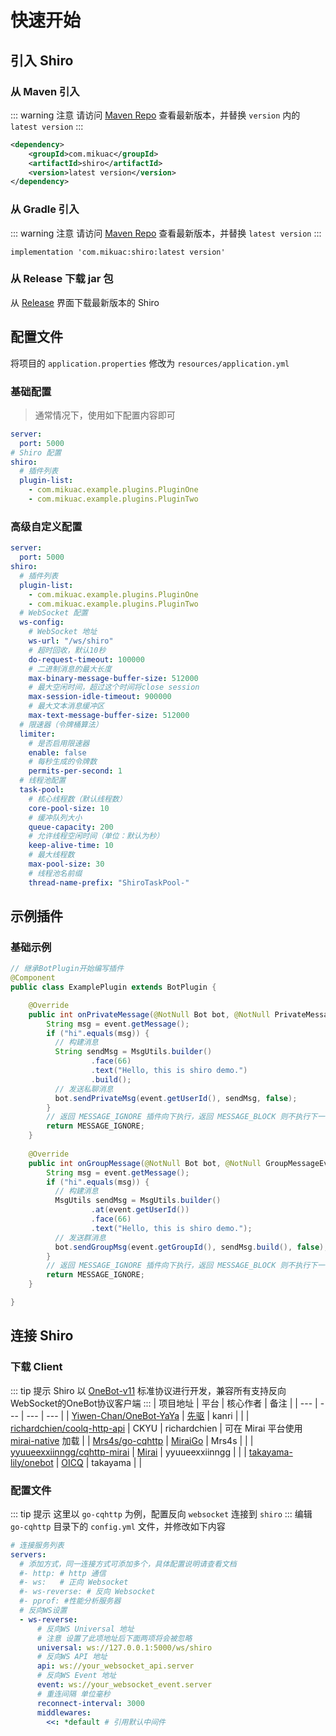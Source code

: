 # 快速开始

## 引入 Shiro

### 从 Maven 引入
::: warning 注意
请访问 [Maven Repo](https://search.maven.org/search?q=com.mikuac.shiro) 查看最新版本，并替换 `version` 内的 `latest version`
:::
```xml
<dependency>
    <groupId>com.mikuac</groupId>
    <artifactId>shiro</artifactId>
    <version>latest version</version>
</dependency>
```

### 从 Gradle 引入
::: warning 注意
请访问 [Maven Repo](https://search.maven.org/search?q=com.mikuac.shiro) 查看最新版本，并替换 `latest version`
:::
```
implementation 'com.mikuac:shiro:latest version'
```

### 从 Release 下载 jar 包
从 [Release](https://github.com/MisakaTAT/Shiro/releases) 界面下载最新版本的 Shiro

## 配置文件
将项目的 `application.properties` 修改为 `resources/application.yml` 

### 基础配置
> 通常情况下，使用如下配置内容即可

```yaml
server:
  port: 5000
# Shiro 配置
shiro:
  # 插件列表
  plugin-list: 
    - com.mikuac.example.plugins.PluginOne
    - com.mikuac.example.plugins.PluginTwo
```

### 高级自定义配置
```yaml
server:
  port: 5000
shiro:
  # 插件列表
  plugin-list:
    - com.mikuac.example.plugins.PluginOne
    - com.mikuac.example.plugins.PluginTwo
  # WebSocket 配置
  ws-config:
    # WebSocket 地址
    ws-url: "/ws/shiro"
    # 超时回收，默认10秒
    do-request-timeout: 100000
    # 二进制消息的最大长度
    max-binary-message-buffer-size: 512000
    # 最大空闲时间，超过这个时间将close session
    max-session-idle-timeout: 900000
    # 最大文本消息缓冲区
    max-text-message-buffer-size: 512000
  # 限速器（令牌桶算法）
  limiter:
    # 是否启用限速器
    enable: false
    # 每秒生成的令牌数
    permits-per-second: 1
  # 线程池配置
  task-pool:
    # 核心线程数（默认线程数）
    core-pool-size: 10
    # 缓冲队列大小
    queue-capacity: 200
    # 允许线程空闲时间（单位：默认为秒）
    keep-alive-time: 10
    # 最大线程数
    max-pool-size: 30
    # 线程池名前缀
    thread-name-prefix: "ShiroTaskPool-"
```

## 示例插件

### 基础示例
```java
// 继承BotPlugin开始编写插件
@Component
public class ExamplePlugin extends BotPlugin {

    @Override
    public int onPrivateMessage(@NotNull Bot bot, @NotNull PrivateMessageEvent event) {
        String msg = event.getMessage();
        if ("hi".equals(msg)) {
          // 构建消息
          String sendMsg = MsgUtils.builder()
                  .face(66)
                  .text("Hello, this is shiro demo.")
                  .build();
          // 发送私聊消息
          bot.sendPrivateMsg(event.getUserId(), sendMsg, false);
        }
        // 返回 MESSAGE_IGNORE 插件向下执行，返回 MESSAGE_BLOCK 则不执行下一个插件
        return MESSAGE_IGNORE;
    }
  
    @Override
    public int onGroupMessage(@NotNull Bot bot, @NotNull GroupMessageEvent event) {
        String msg = event.getMessage();
        if ("hi".equals(msg)) {
          // 构建消息
          MsgUtils sendMsg = MsgUtils.builder()
                  .at(event.getUserId())
                  .face(66)
                  .text("Hello, this is shiro demo.");
          // 发送群消息
          bot.sendGroupMsg(event.getGroupId(), sendMsg.build(), false);
        }
        // 返回 MESSAGE_IGNORE 插件向下执行，返回 MESSAGE_BLOCK 则不执行下一个插件
        return MESSAGE_IGNORE;
    }

}
```

## 连接 Shiro

### 下载 Client
::: tip 提示
Shiro 以 [OneBot-v11](https://github.com/howmanybots/onebot/tree/master/v11/specs) 标准协议进行开发，兼容所有支持反向WebSocket的OneBot协议客户端
:::
| 项目地址 | 平台 | 核心作者 | 备注 |
| --- | --- | --- | --- |
| [Yiwen-Chan/OneBot-YaYa](https://github.com/Yiwen-Chan/OneBot-YaYa) | [先驱](https://www.xianqubot.com/) | kanri |  |
| [richardchien/coolq-http-api](https://github.com/richardchien/coolq-http-api) | CKYU | richardchien | 可在 Mirai 平台使用 [mirai-native](https://github.com/iTXTech/mirai-native) 加载 |
| [Mrs4s/go-cqhttp](https://github.com/Mrs4s/go-cqhttp) | [MiraiGo](https://github.com/Mrs4s/MiraiGo) | Mrs4s |  |
| [yyuueexxiinngg/cqhttp-mirai](https://github.com/yyuueexxiinngg/cqhttp-mirai) | [Mirai](https://github.com/mamoe/mirai) | yyuueexxiinngg |  |
| [takayama-lily/onebot](https://github.com/takayama-lily/onebot) | [OICQ](https://github.com/takayama-lily/oicq) | takayama |  |

### 配置文件
::: tip 提示
这里以 `go-cqhttp` 为例，配置反向 `websocket` 连接到 `shiro`
:::
编辑 `go-cqhttp` 目录下的 `config.yml` 文件，并修改如下内容
```yaml
# 连接服务列表
servers:
  # 添加方式，同一连接方式可添加多个，具体配置说明请查看文档
  #- http: # http 通信
  #- ws:   # 正向 Websocket
  #- ws-reverse: # 反向 Websocket
  #- pprof: #性能分析服务器
  # 反向WS设置
  - ws-reverse:
      # 反向WS Universal 地址
      # 注意 设置了此项地址后下面两项将会被忽略
      universal: ws://127.0.0.1:5000/ws/shiro
      # 反向WS API 地址
      api: ws://your_websocket_api.server
      # 反向WS Event 地址
      event: ws://your_websocket_event.server
      # 重连间隔 单位毫秒
      reconnect-interval: 3000
      middlewares:
        <<: *default # 引用默认中间件
```